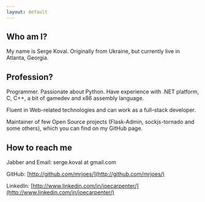 ```yaml
---
layout: default
---
```


Who am I?
---------

My name is Serge Koval. Originally from Ukraine, but currently live in Atlanta, Georgia.

Profession?
-----------

Programmer. Passionate about Python. Have experience with .NET platform, C, C++, a bit of gamedev and x86 assembly language.

Fluent in Web-related technologies and can work as a full-stack developer.

Maintainer of few Open Source projects (Flask-Admin, sockjs-tornado and some others), which you can find on my GitHub page.

How to reach me
---------------

Jabber and Email: serge.koval at gmail.com

GitHub: [http://github.com/mrjoes/](http://github.com/mrjoes/)

LinkedIn: [http://www.linkedin.com/in/joecarpenter/](http://www.linkedin.com/in/joecarpenter/)
